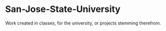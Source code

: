 # San-Jose-State-University
Work created in classes, for the university, or projects stemming therefrom.
